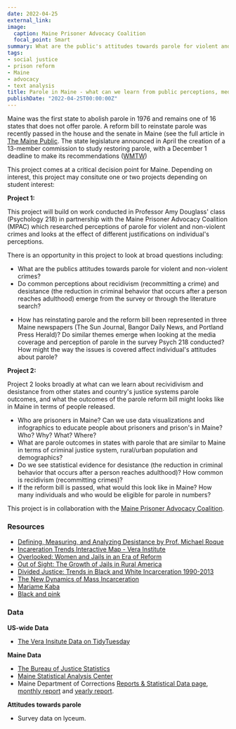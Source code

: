 ```yaml
---
date: 2022-04-25
external_link:
image:
  caption: Maine Prisoner Advocacy Coalition
  focal_point: Smart
summary: What are the public's attitudes towards parole for violent and non-violent crimes? How is parole for prisoners portrayed through in leading Maine newspapers? What can we learn from other states and country's justice systems? 
tags:
- social justice
- prison reform
- Maine
- advocacy
- text analysis
title: Parole in Maine - what can we learn from public perceptions, media coverage, and parole outcomes in other states?
publishDate: "2022-04-25T00:00:00Z"
---
```


Maine was the first state to abolish parole in 1976 and remains one of 16 states that does not offer parole. A reform bill to reinstate parole was recently passed in the house and the senate in Maine (see the full article in [The Maine Public](https://www.mainepublic.org/courts-and-crime/2021-12-14/a-bill-to-restore-parole-in-maine-passed-in-the-house-and-senate-its-been-sitting-on-janet-mills-desk-for-months). The state legislature announced in April the creation of a 13-member commission to study restoring parole, with a December 1 deadline to make its recommendations ([WMTW](https://www.wmtw.com/article/parole-in-maine/39765482#))

This project comes at a critical decision point for Maine. Depending on interest, this project may consitute one or two projects depending on student interest:

**Project 1:**

This project will build on work conducted in Professor Amy Douglass' class (Psychology 218) in partnership with the Maine Prisoner Advocacy Coalition (MPAC) which researched perceptions of parole for violent and non-violent crimes and looks at the effect of different justifications on individual's perceptions.

There is an opportunity in this project to look at broad questions including: 

* What are the publics attitudes towards parole for violent and non-violent crimes? 
* Do common perceptions about recidivism (recommitting a crime) and desistance (the reduction in criminal behavior that occurs after a person reaches adulthood) emerge from the survey or through the literature search?
- How has reinstating parole and the reform bill been represented in three Maine newspapers (The Sun Journal, Bangor Daily News, and Portland Press Herald)?  Do similar themes emerge when looking at the media coverage and perception of parole in the survey Psych 218 conducted? How might the way the issues is covered affect individual's attitudes about parole?

**Project 2:**

Project 2 looks broadly at what can we learn about recividivism and desistance from other states and country's justice systems parole outcomes, and what the outcomes of the parole reform bill might looks like in Maine in terms of people released.

* Who are prisoners in Maine? Can we use data visualizations and infographics to educate people about prisoners and prison's in Maine? Who? Why? What? Where?
* What are parole outcomes in states with parole that are similar to Maine in terms of criminal justice system, rural/urban population and demographics? 
* Do we see statistical evidence for desistance (the reduction in criminal behavior that occurs after a person reaches adulthood)? How common is recidivism (recommitting crimes)?
* If the reform bill is passed, what would this look like in Maine? How many individuals and who would be eligible for parole in numbers?


This project is in collaboration with the [Maine Prisoner Advocacy Coalition](https://www.maineprisoneradvocacy.org).


### Resources

* [Defining, Measuring, and Analyzing Desistance by Prof. Michael Roque](https://nij.ojp.gov/topics/articles/what-does-it-mean-defining-measuring-and-analyzing-desistance-crime-criminal#about-author--0)
* [Incareration Trends Interactive Map - Vera Institute](https://trends.vera.org/)
* [Overlooked: Women and Jails in an Era of Reform](https://www.vera.org/publications/overlooked-women-and-jails-report)
* [Out of Sight: The Growth of Jails in Rural America](https://www.vera.org/publications/out-of-sight-growth-of-jails-rural-america)
* [Divided Justice: Trends in Black and White Incarceration 1990-2013](https://www.vera.org/publications/divided-justice-black-white-jail-incarceration)
* [The New Dynamics of Mass Incarceration](https://www.vera.org/publications/the-new-dynamics-of-mass-incarceration)
* [Mariame Kaba](http://mariamekaba.com)
* [Black and pink](https://www.blackandpink.org)

### Data

**US-wide Data**
* [The Vera Insitute Data on TidyTuesday](https://github.com/rfordatascience/tidytuesday/tree/master/data/2019/2019-01-22)

**Maine Data**
* [The Bureau of Justice Statistics](https://csat.bjs.ojp.gov/advanced-query)
* [Maine Statistical Analysis Center](https://justiceresearch.usm.maine.edu/research-library/)
* Maine Department of Corrections [Reports & Statistical Data page](https://www.maine.gov/corrections/about/best-practices/reports-statistical-data), [monthly report](https://www.maine.gov/corrections/sites/maine.gov.corrections/files/inline-files/March%202022%20Monthly%20Adult%20Data%20Report_1.pdf) and [yearly report](https://www.maine.gov/corrections/sites/maine.gov.corrections/files/inline-files/2021%20Year%20End%20Adult%20Data%20Report.pdf).

**Attitudes towards parole**
* Survey data on lyceum. 